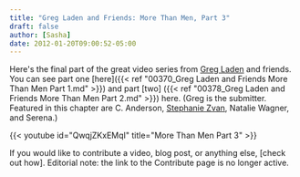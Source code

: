 ```yaml
---
title: "Greg Laden and Friends: More Than Men, Part 3"
draft: false
author: [Sasha]
date: 2012-01-20T09:00:52-05:00
---
```


Here's the final part of the great video series from [Greg Laden](http://scienceblogs.com/gregladen/) and friends. You can see part one [here]({{< ref "00370_Greg Laden and Friends More Than Men Part 1.md" >}}) and part [two] ({{< ref "00378_Greg Laden and Friends More Than Men Part 2.md" >}}) here. (Greg is the submitter. Featured in this chapter are C. Anderson, [Stephanie Zvan](http://freethoughtblogs.com/almostdiamonds), Natalie Wagner, and Serena.)

{{< youtube id="QwqjZKxEMqI" title="More Than Men Part 3" >}}

If you would like to contribute a video, blog post, or anything else, [check out how]. Editorial note: the link to the Contribute page is no longer active. 
